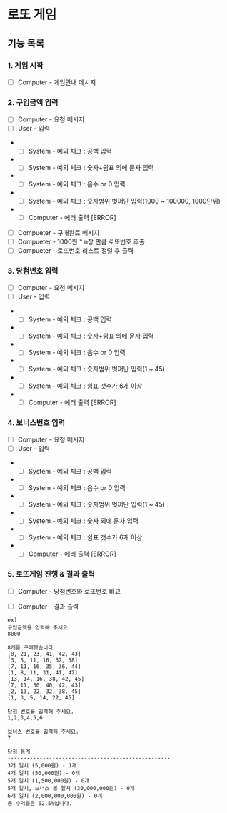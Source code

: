 # 로또 게임
## 기능 목록

### 1. 게임 시작
- [ ] Computer - 게임안내 메시지 <br>

### 2. 구입금액 입력
- [ ] Computer - 요청 메시지 <br>
- [ ] User - 입력 <br>
* - [ ] System - 예외 체크 : 공백 입력 <br> 
* - [ ] System - 예외 체크 : 숫자+쉼표 외에 문자 입력 <br>
* - [ ] System - 예외 체크 : 음수 or 0 입력 <br>
* - [ ] System - 예외 체크 : 숫자범위 벗어난 입력(1000 ~ 100000, 1000단위)
 * - [ ] Computer - 에러 출력 [ERROR]

- [ ] Compueter - 구매완료 메시지 <br>
- [ ] Compueter - 1000원 * n장 만큼 로또번호 추출 <br>
- [ ] Compueter - 로또번호 리스트 정렬 후 출력  <br>

### 3. 당첨번호 입력
- [ ] Computer - 요청 메시지 <br>
- [ ] User - 입력 <br>
* - [ ] System - 예외 체크 : 공백 입력 <br>
* - [ ] System - 예외 체크 : 숫자+쉼표 외에 문자 입력 <br>
* - [ ] System - 예외 체크 : 음수 or 0 입력 <br>
* - [ ] System - 예외 체크 : 숫자범위 벗어난 입력(1 ~ 45) <br>
* - [ ] System - 예외 체크 : 쉼표 갯수가 6개 이상
 * - [ ] Computer - 에러 출력 [ERROR]  <br>

### 4. 보너스번호 입력
- [ ] Computer - 요청 메시지 <br>
- [ ] User - 입력 <br>
* - [ ] System - 예외 체크 : 공백 입력 <br>
* - [ ] System - 예외 체크 : 음수 or 0 입력 <br>
* - [ ] System - 예외 체크 : 숫자범위 벗어난 입력(1 ~ 45) <br>
* - [ ] System - 예외 체크 : 숫자 외에 문자 입력 <br>
* - [ ] System - 예외 체크 : 쉼표 갯수가 6개 이상 <br>
 * - [ ] Computer - 에러 출력 [ERROR]  <br>

### 5. 로또게임 진행 & 결과 출력
- [ ] Computer - 당첨번호와 로또번호 비교 <br>
- [ ] Computer - 결과 출력


```
ex)
구입금액을 입력해 주세요.
8000

8개를 구매했습니다.
[8, 21, 23, 41, 42, 43]
[3, 5, 11, 16, 32, 38]
[7, 11, 16, 35, 36, 44]
[1, 8, 11, 31, 41, 42]
[13, 14, 16, 38, 42, 45]
[7, 11, 30, 40, 42, 43]
[2, 13, 22, 32, 38, 45]
[1, 3, 5, 14, 22, 45]

당첨 번호를 입력해 주세요.
1,2,3,4,5,6

보너스 번호를 입력해 주세요.
7

당첨 통계
---------------------------------------------------
3개 일치 (5,000원) - 1개
4개 일치 (50,000원) - 0개
5개 일치 (1,500,000원) - 0개
5개 일치, 보너스 볼 일치 (30,000,000원) - 0개
6개 일치 (2,000,000,000원) - 0개
총 수익률은 62.5%입니다.
```
